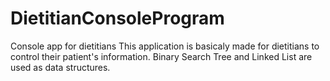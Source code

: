 # DietitianConsoleProgram
Console app for dietitians
This application is basicaly made for dietitians to control their patient's information. 
Binary Search Tree and Linked List are used as data structures.
